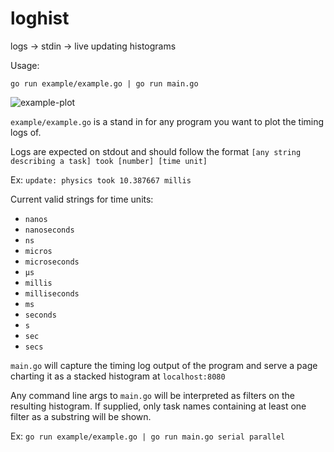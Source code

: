 # loghist

logs -> stdin -> live updating histograms

Usage:

`go run example/example.go | go run main.go`

![example-plot](https://github.com/user-attachments/assets/b022e6af-ad0e-4813-af7b-b675e8778aaf)

`example/example.go` is a stand in for any program you want to plot the timing logs of.

Logs are expected on stdout and should follow the format `[any string describing a task] took [number] [time unit]`

Ex: `update: physics took 10.387667 millis`

Current valid strings for time units:

- `nanos`
- `nanoseconds`
- `ns`
- `micros`
- `microseconds`
- `µs`
- `millis`
- `milliseconds`
- `ms`
- `seconds`
- `s`
- `sec`
- `secs`

`main.go` will capture the timing log output of the program and serve a page charting it as a stacked histogram at `localhost:8080`

Any command line args to `main.go` will be interpreted as filters on the resulting histogram. If supplied, only task names containing at least one filter as a substring will be shown.

Ex:
`go run example/example.go | go run main.go serial parallel`
